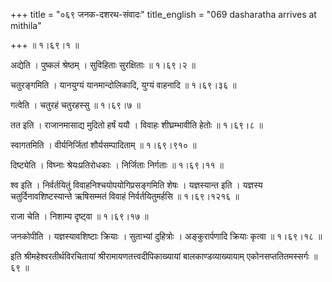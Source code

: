 +++
title = "०६९ जनक-दशरथ-संवादः"
title_english = "069 dasharatha arrives at mithila"

+++
 ॥  १।६९।१ ॥   

  

अद्येति । पुष्कलं श्रेष्ठम् । सुविहिताः सुरक्षिताः  ॥  १।६९।२ ॥   

  

चतुरङ्गमिति । यानयुग्यं यानमान्दोलिकादि, युग्यं वाहनादि  ॥  १।६९।३६ ॥   

  

गत्वेति । चतुरहं चतुरहस्सु  ॥  १।६९।७ ॥   

  

तत इति । राजानमासाद्य मुदितो हर्षं ययौ । विवाहः शीघ्रम्भावीति हेतोः  ॥  १।६९।८ ॥   

  

स्वागतमिति । वीर्यनिर्जितां शौर्यसम्पादिताम्  ॥  १।६९।९१० ॥   

  

दिष्ट्येति । विघ्नाः श्रेयःप्रतिरोधकाः । निर्जिताः निर्गताः  ॥  १।६९।११ ॥   

  

श्व इति । निर्वर्तयितुं विवाहनिश्चयोपयोगिप्रसङ्गमिति शेषः । यज्ञस्यान्त इति । यज्ञस्य चतुर्दिनावशिष्टस्यान्ते ऋषिसम्मतं विवाहं निर्वर्तयितुमर्हसि  ॥  १।६९।१२१६ ॥   

  

राजा चेति । निशाम्य दृष्ट्वा  ॥  १।६९।१७ ॥   

  

जनकोपीति । यज्ञस्यावशिष्टाः क्रियाः । सुताभ्यां दुहित्रोः । अङ्कुरार्पणादि क्रियाः कृत्वा  ॥  १।६९।१८ ॥   

  

इति श्रीमहेश्वरतीर्थविरचितायां श्रीरामायणतत्त्वदीपिकाख्यायां बालकाण्डव्याख्यायाम् एकोनसप्ततितमस्सर्गः  ॥  ६९  ॥   

  

  

